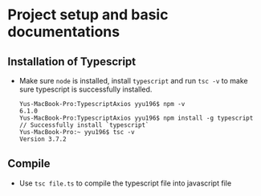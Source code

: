 # Project setup and basic documentations

## Installation of Typescript
  * Make sure `node` is installed, install `typescript` and run `tsc -v` to make sure typescript is successfully installed.
    ```
    Yus-MacBook-Pro:TypescriptAxios yyu196$ npm -v
    6.1.0
    Yus-MacBook-Pro:TypescriptAxios yyu196$ npm install -g typescript
    // Successfully install `typescript`
    Yus-MacBook-Pro:~ yyu196$ tsc -v
    Version 3.7.2
    ```

## Compile
  * Use `tsc file.ts` to compile the typescript file into javascript file